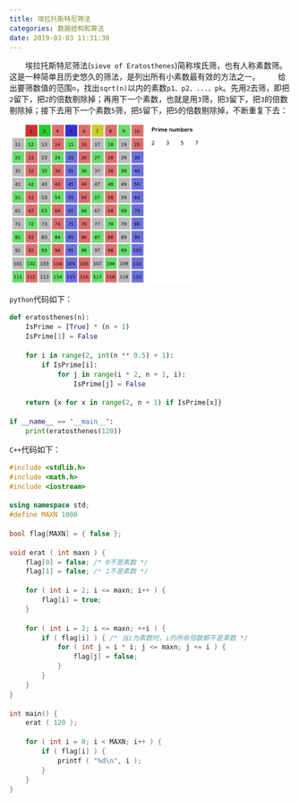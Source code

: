 ```yaml
---
title: 埃拉托斯特尼筛法
categories: 数据结构和算法
date: 2019-03-03 11:31:30
---
```

&emsp;&emsp;埃拉托斯特尼筛法(`sieve of Eratosthenes`)简称埃氏筛，也有人称素数筛。这是一种简单且历史悠久的筛法，是列出所有小素数最有效的方法之一。<!--more-->
&emsp;&emsp;给出要筛数值的范围`n`，找出`sqrt(n)`以内的素数`p1、p2、...、pk`。先用`2`去筛，即把`2`留下，把`2`的倍数剔除掉；再用下一个素数，也就是用`3`筛，把`3`留下，把`3`的倍数剔除掉；接下去用下一个素数`5`筛，把`5`留下，把`5`的倍数剔除掉，不断重复下去：

<img src="./埃拉托斯特尼筛法/1.png" height="286" width="339">

`python`代码如下：

``` python
def eratosthenes(n):
    IsPrime = [True] * (n + 1)
    IsPrime[1] = False

    for i in range(2, int(n ** 0.5) + 1):
        if IsPrime[i]:
            for j in range(i * 2, n + 1, i):
                IsPrime[j] = False

    return {x for x in range(2, n + 1) if IsPrime[x]}

if __name__ == "__main__":
    print(eratosthenes(120))
```

`C++`代码如下：

``` cpp
#include <stdlib.h>
#include <math.h>
#include <iostream>

using namespace std;
#define MAXN 1000

bool flag[MAXN] = { false };

void erat ( int maxn ) {
    flag[0] = false; /* 0不是素数 */
    flag[1] = false; /* 1不是素数 */

    for ( int i = 2; i <= maxn; i++ ) {
        flag[i] = true;
    }

    for ( int i = 2; i <= maxn; ++i ) {
        if ( flag[i] ) { /* 当i为素数时，i的所有倍数都不是素数 */
            for ( int j = i * i; j <= maxn; j += i ) {
                flag[j] = false;
            }
        }
    }
}

int main() {
    erat ( 120 );

    for ( int i = 0; i < MAXN; i++ ) {
        if ( flag[i] ) {
            printf ( "%d\n", i );
        }
    }
}
```
